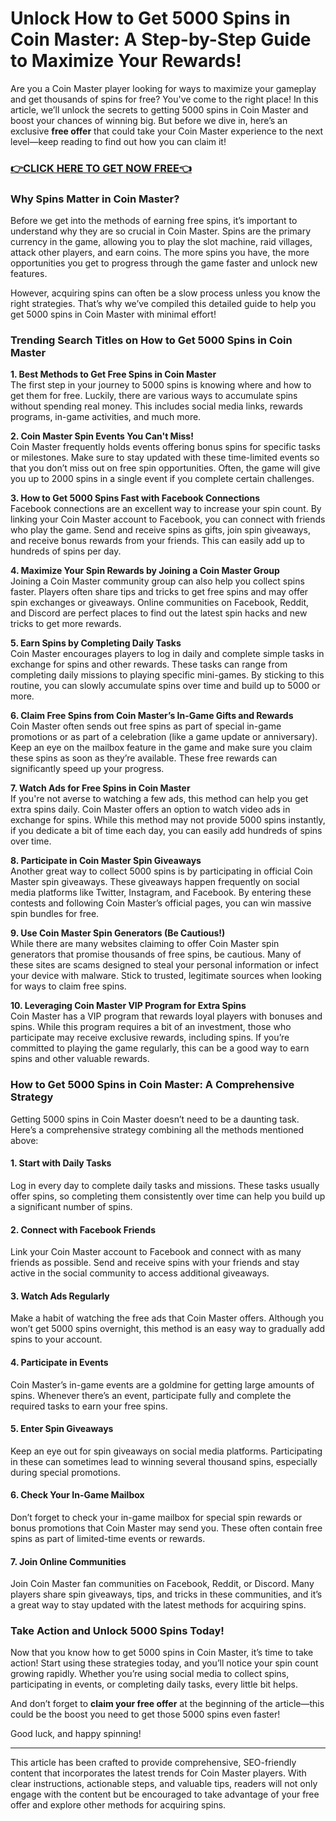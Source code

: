 # Unlock How to Get 5000 Spins in Coin Master: A Step-by-Step Guide to Maximize Your Rewards!

Are you a Coin Master player looking for ways to maximize your gameplay and get thousands of spins for free? You've come to the right place! In this article, we’ll unlock the secrets to getting 5000 spins in Coin Master and boost your chances of winning big. But before we dive in, here’s an exclusive **free offer** that could take your Coin Master experience to the next level—keep reading to find out how you can claim it!

### [👉CLICK HERE TO GET NOW FREE👈](https://freeforyou.xyz/cms/)

### Why Spins Matter in Coin Master?

Before we get into the methods of earning free spins, it’s important to understand why they are so crucial in Coin Master. Spins are the primary currency in the game, allowing you to play the slot machine, raid villages, attack other players, and earn coins. The more spins you have, the more opportunities you get to progress through the game faster and unlock new features.

However, acquiring spins can often be a slow process unless you know the right strategies. That’s why we’ve compiled this detailed guide to help you get 5000 spins in Coin Master with minimal effort!

### Trending Search Titles on How to Get 5000 Spins in Coin Master

**1. Best Methods to Get Free Spins in Coin Master**  
The first step in your journey to 5000 spins is knowing where and how to get them for free. Luckily, there are various ways to accumulate spins without spending real money. This includes social media links, rewards programs, in-game activities, and much more.

**2. Coin Master Spin Events You Can't Miss!**  
Coin Master frequently holds events offering bonus spins for specific tasks or milestones. Make sure to stay updated with these time-limited events so that you don’t miss out on free spin opportunities. Often, the game will give you up to 2000 spins in a single event if you complete certain challenges.

**3. How to Get 5000 Spins Fast with Facebook Connections**  
Facebook connections are an excellent way to increase your spin count. By linking your Coin Master account to Facebook, you can connect with friends who play the game. Send and receive spins as gifts, join spin giveaways, and receive bonus rewards from your friends. This can easily add up to hundreds of spins per day.

**4. Maximize Your Spin Rewards by Joining a Coin Master Group**  
Joining a Coin Master community group can also help you collect spins faster. Players often share tips and tricks to get free spins and may offer spin exchanges or giveaways. Online communities on Facebook, Reddit, and Discord are perfect places to find out the latest spin hacks and new tricks to get more rewards.

**5. Earn Spins by Completing Daily Tasks**  
Coin Master encourages players to log in daily and complete simple tasks in exchange for spins and other rewards. These tasks can range from completing daily missions to playing specific mini-games. By sticking to this routine, you can slowly accumulate spins over time and build up to 5000 or more.

**6. Claim Free Spins from Coin Master’s In-Game Gifts and Rewards**  
Coin Master often sends out free spins as part of special in-game promotions or as part of a celebration (like a game update or anniversary). Keep an eye on the mailbox feature in the game and make sure you claim these spins as soon as they’re available. These free rewards can significantly speed up your progress.

**7. Watch Ads for Free Spins in Coin Master**  
If you're not averse to watching a few ads, this method can help you get extra spins daily. Coin Master offers an option to watch video ads in exchange for spins. While this method may not provide 5000 spins instantly, if you dedicate a bit of time each day, you can easily add hundreds of spins over time.

**8. Participate in Coin Master Spin Giveaways**  
Another great way to collect 5000 spins is by participating in official Coin Master spin giveaways. These giveaways happen frequently on social media platforms like Twitter, Instagram, and Facebook. By entering these contests and following Coin Master’s official pages, you can win massive spin bundles for free.

**9. Use Coin Master Spin Generators (Be Cautious!)**  
While there are many websites claiming to offer Coin Master spin generators that promise thousands of free spins, be cautious. Many of these sites are scams designed to steal your personal information or infect your device with malware. Stick to trusted, legitimate sources when looking for ways to claim free spins.

**10. Leveraging Coin Master VIP Program for Extra Spins**  
Coin Master has a VIP program that rewards loyal players with bonuses and spins. While this program requires a bit of an investment, those who participate may receive exclusive rewards, including spins. If you’re committed to playing the game regularly, this can be a good way to earn spins and other valuable rewards.

### How to Get 5000 Spins in Coin Master: A Comprehensive Strategy

Getting 5000 spins in Coin Master doesn’t need to be a daunting task. Here’s a comprehensive strategy combining all the methods mentioned above:

#### 1. **Start with Daily Tasks**
Log in every day to complete daily tasks and missions. These tasks usually offer spins, so completing them consistently over time can help you build up a significant number of spins.

#### 2. **Connect with Facebook Friends**
Link your Coin Master account to Facebook and connect with as many friends as possible. Send and receive spins with your friends and stay active in the social community to access additional giveaways.

#### 3. **Watch Ads Regularly**
Make a habit of watching the free ads that Coin Master offers. Although you won’t get 5000 spins overnight, this method is an easy way to gradually add spins to your account.

#### 4. **Participate in Events**
Coin Master’s in-game events are a goldmine for getting large amounts of spins. Whenever there’s an event, participate fully and complete the required tasks to earn your free spins.

#### 5. **Enter Spin Giveaways**
Keep an eye out for spin giveaways on social media platforms. Participating in these can sometimes lead to winning several thousand spins, especially during special promotions.

#### 6. **Check Your In-Game Mailbox**
Don’t forget to check your in-game mailbox for special spin rewards or bonus promotions that Coin Master may send you. These often contain free spins as part of limited-time events or rewards.

#### 7. **Join Online Communities**
Join Coin Master fan communities on Facebook, Reddit, or Discord. Many players share spin giveaways, tips, and tricks in these communities, and it’s a great way to stay updated with the latest methods for acquiring spins.

### Take Action and Unlock 5000 Spins Today!

Now that you know how to get 5000 spins in Coin Master, it’s time to take action! Start using these strategies today, and you’ll notice your spin count growing rapidly. Whether you’re using social media to collect spins, participating in events, or completing daily tasks, every little bit helps.

And don’t forget to **claim your free offer** at the beginning of the article—this could be the boost you need to get those 5000 spins even faster!

Good luck, and happy spinning!

---

This article has been crafted to provide comprehensive, SEO-friendly content that incorporates the latest trends for Coin Master players. With clear instructions, actionable steps, and valuable tips, readers will not only engage with the content but be encouraged to take advantage of your free offer and explore other methods for acquiring spins.
